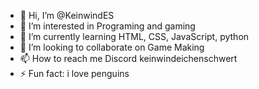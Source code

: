 - 👋 Hi, I’m @KeinwindES
- 👀 I’m interested in Programing and gaming
- 🌱 I’m currently learning HTML, CSS, JavaScript, python
- 💞️ I’m looking to collaborate on Game Making
- 📫 How to reach me Discord keinwindeichenschwert
- ⚡ Fun fact: i love penguins

<!---
KeinwindES/KeinwindES is a ✨ special ✨ repository because its `README.md` (this file) appears on your GitHub profile.
You can click the Preview link to take a look at your changes.
--->
